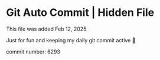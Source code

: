 # Git Auto Commit | Hidden File

This file was added Feb 12, 2025

Just for fun and keeping my daily git commit active 🤪

commit number: 6293
